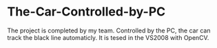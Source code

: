 # The-Car-Controlled-by-PC
The project is completed by my team.
Controlled by the PC, the car can track the black line automaticly.
It is tesed in the VS2008 with OpenCV.

